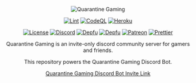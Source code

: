 <div align="center">
  
  ![Quarantine Gaming](https://user-images.githubusercontent.com/39931559/128822325-8eedddae-1533-46be-811f-9e85ce258e07.png)
  
  [![Lint](https://github.com/JKLorenzo/Quarantine-Gaming/workflows/Lint/badge.svg)](https://github.com/JKLorenzo/Quarantine-Gaming/actions/workflows/lint.yml)
  [![CodeQL](https://github.com/JKLorenzo/Quarantine-Gaming/workflows/CodeQL/badge.svg)](https://github.com/JKLorenzo/Quarantine-Gaming/actions/workflows/codeql.yml)
  [![Heroku](https://github.com/JKLorenzo/Quarantine-Gaming/workflows/Heroku/badge.svg)](https://github.com/JKLorenzo/Quarantine-Gaming/actions/workflows/heroku.yml)
  
  [![License](https://img.shields.io/github/license/JKLorenzo/Quarantine-Gaming)](https://github.com/JKLorenzo/Quarantine-Gaming/blob/master/LICENSE)
  [![Discord](https://img.shields.io/discord/351178660725915649?color=7289da&logo=discord&logoColor=white)](https://discord.gg/xBZTuDFhwT)
  [![Depfu](https://badges.depfu.com/badges/10a2b397579dcfc1b15b4327c12a9bdd/status.svg)](https://depfu.com)
  [![Depfu](https://badges.depfu.com/badges/10a2b397579dcfc1b15b4327c12a9bdd/count.svg)](https://depfu.com/github/JKLorenzo/Quarantine-Gaming?project_id=29783)
  [![Patreon](https://img.shields.io/badge/donate-patreon-F96854.svg)](https://www.patreon.com/QuarantineGaming)
  [![Prettier](https://img.shields.io/badge/code_style-prettier-ff69b4.svg?style=flat-square)](https://github.com/prettier/prettier)
  
  Quarantine Gaming is an invite-only discord community server for gamers and friends.
  
  This repository powers the Quarantine Gaming Discord Bot.

  [Quarantine Gaming Discord Bot Invite Link](https://discord.com/api/oauth2/authorize?client_id=782308458803232842&permissions=8&scope=bot%20applications.commands)
  
</div>
